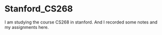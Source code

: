 # Stanford_CS268
I am studying the course CS268 in stanford. And I recorded some notes and my assignments here.
